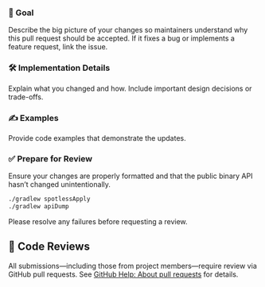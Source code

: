 ### 🎯 Goal

Describe the big picture of your changes so maintainers understand why this pull request should be accepted.
If it fixes a bug or implements a feature request, link the issue.

### 🛠 Implementation Details

Explain what you changed and how. Include important design decisions or trade-offs.

### ✍️ Examples

Provide code examples that demonstrate the updates.

### ✅ Prepare for Review

Ensure your changes are properly formatted and that the public binary API hasn’t changed unintentionally.

```bash
./gradlew spotlessApply
./gradlew apiDump
```

Please resolve any failures before requesting a review.

## 🔎 Code Reviews

All submissions—including those from project members—require review via GitHub pull requests.
See [GitHub Help: About pull requests](https://docs.github.com/en/github/collaborating-with-pull-requests/proposing-changes-to-your-work-with-pull-requests/about-pull-requests) for details.

